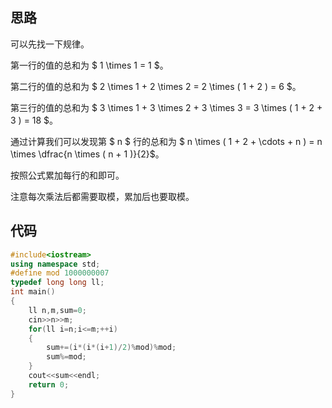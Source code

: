 ## 思路

可以先找一下规律。

第一行的值的总和为 $ 1 \times 1 = 1 $。

第二行的值的总和为 $ 2 \times 1 + 2 \times 2 = 2 \times ( 1 + 2 ) = 6 $。

第三行的值的总和为 $ 3 \times 1 + 3 \times 2 + 3 \times 3 = 3 \times ( 1 + 2 + 3 ) = 18 $。

通过计算我们可以发现第 $ n $ 行的总和为 $ n \times ( 1 + 2 + \cdots + n ) = n \times \dfrac{n \times ( n + 1 )}{2}$。

按照公式累加每行的和即可。

注意每次乘法后都需要取模，累加后也要取模。

## 代码

```cpp
#include<iostream>
using namespace std;
#define mod 1000000007
typedef long long ll;
int main()
{
	ll n,m,sum=0;
	cin>>n>>m;
	for(ll i=n;i<=m;++i)
    {
    	sum+=(i*(i*(i+1)/2)%mod)%mod;
    	sum%=mod;
	}
	cout<<sum<<endl;
	return 0;
}
```